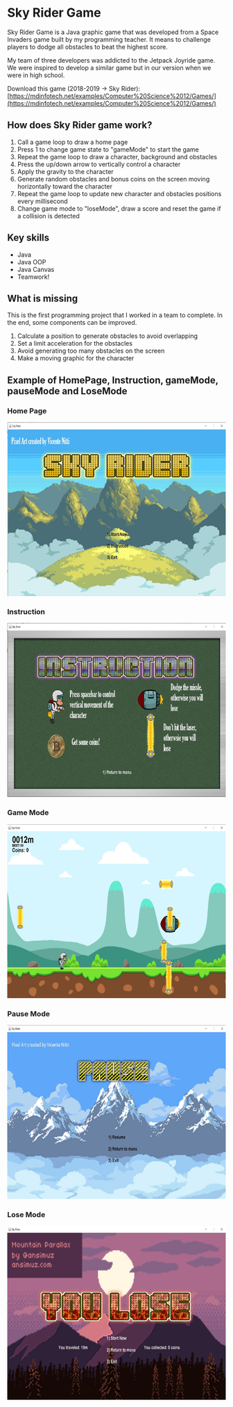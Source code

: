 # Sky Rider Game
Sky Rider Game is a Java graphic game that was developed from a Space Invaders game built by my programming teacher. It means to challenge players to dodge all obstacles to beat the highest score.

My team of three developers was addicted to the Jetpack Joyride game. We were inspired to develop a similar game but in our version when we were in high school. 

Download this game (2018-2019 -> Sky Rider): [https://mdinfotech.net/examples/Computer%20Science%2012/Games/](https://mdinfotech.net/examples/Computer%20Science%2012/Games/) 

## How does Sky Rider game work?
1. Call a game loop to draw a home page
2. Press 1 to change game state to "gameMode" to start the game
3. Repeat the game loop to draw a character, background and obstacles
4. Press the up/down arrow to vertically control a character
5. Apply the gravity to the character
6. Generate random obstacles and bonus coins on the screen moving horizontally toward the character
7. Repeat the game loop to update new character and obstacles positions every millisecond
8. Change game mode to "loseMode", draw a score and reset the game if a collision is detected

## Key skills
* Java
* Java OOP
* Java Canvas
* Teamwork!

## What is missing
This is the first programming project that I worked in a team to complete. In the end, some components can be improved.
1. Calculate a position to generate obstacles to avoid overlapping
2. Set a limit acceleration for the obstacles
3. Avoid generating too many obstacles on the screen
4. Make a moving graphic for the character

## Example of HomePage, Instruction, gameMode, pauseMode and LoseMode

### Home Page
<img src="images/HomePage.jpg" height=400>

### Instruction
<img src="images/Instruction.jpg" height=400>

### Game Mode
<img src="images/gameMode.jpg" height=400>

### Pause Mode
<img src="images/pauseMode.jpg" height=400>

### Lose Mode
<img src="images/loseMode.jpg" height=400>

    
